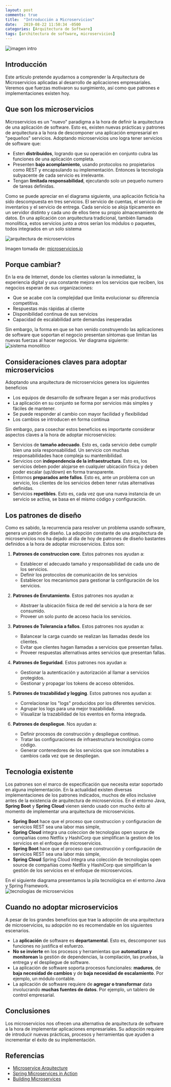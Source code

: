 ```yaml
---
layout: post
comments: true
title:  "Introducción a Microservicios"
date:   2019-08-22 11:50:34 -0500
categories: [Arquitectura de Software]
tags: [architectura de software, microservicios]
---
```

![imagen intro](/assets/2019-08-23-introduccion-microservicios/art-artificial-intelligence-blackboard-355948.jpg)

## Introducción
Este articulo pretende ayudarnos a comprender la Arquitectura de Microservicios aplicadas al desarrollo de aplicaciones empresariales. Veremos que fuerzas motivaron su surgimiento, así como que patrones e implementaciones existen hoy.

## Que son los microservicios

Microservicios es un "nuevo" paradigma a la hora de definir la arquitectura de una aplicación de software. Esto es, existen nuevas prácticas y patrones de arquitectura a la hora de descomponer una aplicación empresarial en "pequeños" servicios. Adoptando microservicios uno logra tener servicios de software que:

* Esten **distribuidos**, logrando que su operación en conjunto cubra las funciones de una aplicación completa.
* Presenten **bajo acomplamiento**, usando protocolos no propietarios como REST y encapsulando su implementación. Entonces la tecnología subyacente de cada servicio es irrelevante.
* Tengan **limitada responsabilidad**, ejecutando solo un pequeño numero de tareas definidas. 

Como se puede apreciar en el diagrama siguiente, una aplicación ficticia ha sido descompuesta en tres servicios. El servicio de cuentas, el servicio de inventarios y el servicio de entrega. Cada servicio se aloja típicamente en un servidor distinto y cada uno de ellos tiene su propio almacenamiento de datos. En una aplicación con arquitectura tradicional, también llamada monolítica, estos servicios junto a otros serían los módulos o paquetes, todos integrados en un solo sistema

![arquitectura de microservicios](/assets/2019-08-23-introduccion-microservicios/microservice_architecture.png)

Imagen tomada de: [microservicios.io](https://microservices.io/patterns/microservices.html)


## Porque cambiar?
En la era de Internet, donde los clientes valoran la inmediatez, la experiencia digital y una constante mejora en los servicios que reciben, los negocios esperan de sus organizaciones:
* Que se acabe con la complejidad que limita evolucionar su diferencia competitiva.
* Respuestas más rápidas al cliente
* Disponibilidad continua de sus servicios
* Capacidad de escalabilidad ante demandas inesperadas


Sin embargo, la forma en que se han venido construyendo las aplicaciones de software que soportan el negocio presentan síntomas que limitan las nuevas fuerzas al hacer negocios. Ver diagrama siguiente:
![sistema monolitico](/assets/2019-08-23-introduccion-microservicios/sistema_monolitico.png)


## Consideraciones claves para adoptar microservicios
Adoptando una arquitectura de microservicios genera los siguientes beneficios
* Los equipos de desarrollo de software llegan a ser más productivos
* La aplicación en su conjunto se forma por servicios más simples y fáciles de mantener.
* Se puede responder al cambio con mayor facilidad y flexibilidad
* Los cambios se introducen en forma continua

Sin embargo, para cosechar estos beneficios es importante considerar aspectos claves a la hora de adoptar microservicios:
* Servicios de **tamaño adecuado**. Esto es, cada servicio debe cumplir bien una sola responsabilidad. Un servicio con muchas responsabilidades hace compleja su mantenibilidad. 
* Servicios con **independencia de la infraestructura**. Esto es, los servicios deben poder alojarse en cualquier ubicación física y deben poder escalar (up/down) en forma transparente.
* Entornos **preparados ante fallos**. Esto es, ante un problema con un servicio, los clientes de los servicios deben tener rutas alternativas definidas. 
* Servicios **repetibles**. Esto es, cada vez que una nueva instancia de un servicio se activa, se basa en el mismo código y configuración.



## Los patrones de diseño
Como es sabido, la recurrencia para resolver un problema usando software, genera un patrón de diseño. La adopción constante de una arquitectura de microservicios nos ha dejado al día de hoy de patrones de diseño bastantes definidos a la hora de adoptar microservicios. Estos son:

1. **Patrones de construccion core**. Estos patrones nos ayudan a: 
    * Establecer el adecuado tamaño y responsabilidad de cada uno de los servicios. 
    * Definir los protocolos de comunicación de los servicios
    * Establecer los mecanismos para gestionar la configuración de los servicios.

2. **Patrones de Enrutamiento**. Estos patrones nos ayudan a: 
    * Abstraer la ubicación física de red del servicio a la hora de ser consumido. 
    * Proveer un solo punto de acceso hacia los servicios. 
3. **Patrones de Tolerancia a fallos**. Estos patrones nos ayudan a:
    * Balancear la carga cuando se realizan las llamadas desde los clientes. 
    * Evitar que clientes hagan llamadas a servicios que presentan fallas. 
    * Proveer respuestas alternativas antes servicios que presentan fallas.
4. **Patrones de Seguridad**. Estos patrones nos ayudan a:
    * Gestionar la autenticación y autorización  al llamar a servicios protegidos.
    * Gestionar y propagar los tokens de acceso obtenidos.
5. **Patrones de trazabilidad y logging**. Estos patrones nos ayudan a: 
    * Correlacionar los "logs" producidos por los diferentes servicios. 
    * Agrupar los logs para una mejor trazabilidad. 
    * Visualizar la trazabilidad de los eventos en forma integrada. 
6. **Patrones de despliegue**. Nos ayudan a: 
    * Definir procesos de construcción y despliegue continuo. 
    * Tratar las configuraciones de infraestructura tecnológica como código.
    * Generar contenedores de los servicios que son inmutables a cambios cada vez que se despliegan.



## Tecnologia existente

Los patrones son el marco de especificación que necesita estar soportado en alguna implementación. En la actualidad existen diversas implementaciones de los patrones indicados, muchos de ellos inclusive antes de la existencia de arquitectura de microservicios. En el entorno Java, **Spring Boot** y **Spring Cloud** vienen siendo usado con mucho éxito al momento de implementar una arquitectura de microservicios. 
* **Spring Boot** hace que el proceso que construccion y configuracion de servicios REST sea una labor mas simple,
* **Spring Cloud** integra una coleccion de tecnologias open source de compañias como Netflix y HashiCorp que simplifican la gestion de los servicios en el enfoque de microservicios. 
* **Spring Boot** hace que el proceso que construcción y configuración de servicios REST sea una labor más simple,
* **Spring Cloud** Spring Cloud integra una colección de tecnologías open source de compañías como Netflix y HashiCorp que simplifican la gestión de los servicios en el enfoque de microservicios.


En el siguiente diagrama presentamos la pila tecnológica en el entorno Java y Spring Framework.  
![tecnologias de microservicios](/assets/2019-08-23-introduccion-microservicios/tecnologia_microservicios.png)



## Cuando no adoptar microservicios

A pesar de los grandes beneficios que trae la adopción de una arquitectura de microservicios, su adopción no es recomendable en los siguientes escenarios.
* La **aplicación** de software es **departamental**. Esto es, descomponer sus funciones no justifica el esfuerzo.
* **No se invierte** en los procesos y herramientas que **automatizan y monitorean** la gestión de dependencias, la compilación, las pruebas, la entrega y el despliegue de software.
* La aplicación de software soporta procesos funcionales: **maduros**, de **baja necesidad de cambios** y de **baja necesidad de escalamiento**. Por ejemplo, un módulo contable. 
* La aplicación de software requiere de **agregar o transformar** data involucrando **muchas fuentes de datos**. Por ejemplo, un tablero de control empresarial. 

## Conclusiones
Los microservicios nos ofrecen una alternativa de arquitectura de software a la hora de implementar aplicaciones empresariales. Su adopción requiere de introducir nuevas prácticas, procesos y herramientas que ayuden a incrementar el éxito de su implementación.

## Referencias
* [Microservice Arquitecture](https://microservices.io/)
* [Spring Microservices in Action](https://www.manning.com/books/spring-microservices-in-action)
* [Building Microservices](https://www.oreilly.com/library/view/building-microservices/9781491950340/)